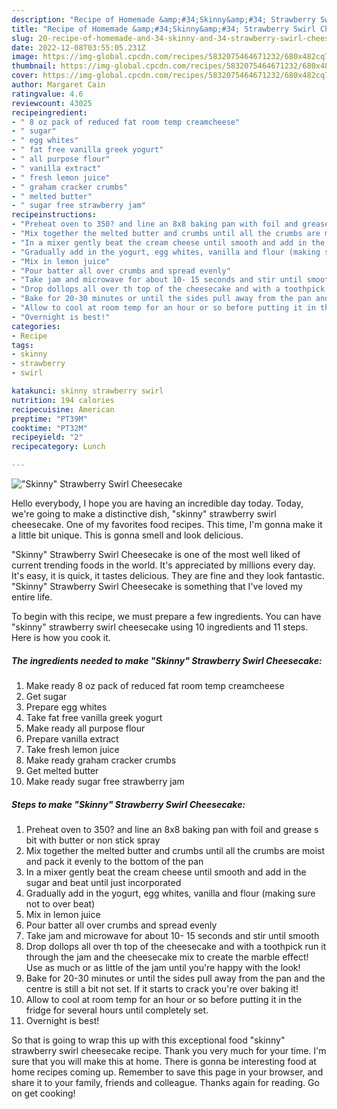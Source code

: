 ```yaml
---
description: "Recipe of Homemade &amp;#34;Skinny&amp;#34; Strawberry Swirl Cheesecake"
title: "Recipe of Homemade &amp;#34;Skinny&amp;#34; Strawberry Swirl Cheesecake"
slug: 20-recipe-of-homemade-and-34-skinny-and-34-strawberry-swirl-cheesecake
date: 2022-12-08T03:55:05.231Z
image: https://img-global.cpcdn.com/recipes/5832075464671232/680x482cq70/skinny-strawberry-swirl-cheesecake-recipe-main-photo.jpg
thumbnail: https://img-global.cpcdn.com/recipes/5832075464671232/680x482cq70/skinny-strawberry-swirl-cheesecake-recipe-main-photo.jpg
cover: https://img-global.cpcdn.com/recipes/5832075464671232/680x482cq70/skinny-strawberry-swirl-cheesecake-recipe-main-photo.jpg
author: Margaret Cain
ratingvalue: 4.6
reviewcount: 43025
recipeingredient:
- " 8 oz pack of reduced fat room temp creamcheese"
- " sugar"
- " egg whites"
- " fat free vanilla greek yogurt"
- " all purpose flour"
- " vanilla extract"
- " fresh lemon juice"
- " graham cracker crumbs"
- " melted butter"
- " sugar free strawberry jam"
recipeinstructions:
- "Preheat oven to 350? and line an 8x8 baking pan with foil and grease s bit with butter or non stick spray"
- "Mix together the melted butter and crumbs until all the crumbs are moist and pack it evenly to the bottom of the pan"
- "In a mixer gently beat the cream cheese until smooth and add in the sugar and beat until just incorporated"
- "Gradually add in the yogurt, egg whites, vanilla and flour (making sure not to over beat)"
- "Mix in lemon juice"
- "Pour batter all over crumbs and spread evenly"
- "Take jam and microwave for about 10- 15 seconds and stir until smooth"
- "Drop dollops all over th top of the cheesecake and with a toothpick run it through the jam and the cheesecake mix to create the marble effect! Use as much or as little of the jam until you&#39;re happy with the look!"
- "Bake for 20-30 minutes or until the sides pull away from the pan and the centre is still a bit not set. If it starts to crack you&#39;re over baking it!"
- "Allow to cool at room temp for an hour or so before putting it in the fridge for several hours until completely set."
- "Overnight is best!"
categories:
- Recipe
tags:
- skinny
- strawberry
- swirl

katakunci: skinny strawberry swirl 
nutrition: 194 calories
recipecuisine: American
preptime: "PT39M"
cooktime: "PT32M"
recipeyield: "2"
recipecategory: Lunch

---
```



![&#34;Skinny&#34; Strawberry Swirl Cheesecake](https://img-global.cpcdn.com/recipes/5832075464671232/680x482cq70/skinny-strawberry-swirl-cheesecake-recipe-main-photo.jpg)

Hello everybody, I hope you are having an incredible day today. Today, we're going to make a distinctive dish, &#34;skinny&#34; strawberry swirl cheesecake. One of my favorites food recipes. This time, I'm gonna make it a little bit unique. This is gonna smell and look delicious.

&#34;Skinny&#34; Strawberry Swirl Cheesecake is one of the most well liked of current trending foods in the world. It's appreciated by millions every day. It's easy, it is quick, it tastes delicious. They are fine and they look fantastic. &#34;Skinny&#34; Strawberry Swirl Cheesecake is something that I've loved my entire life.




To begin with this recipe, we must prepare a few ingredients. You can have &#34;skinny&#34; strawberry swirl cheesecake using 10 ingredients and 11 steps. Here is how you cook it.

<!--inarticleads1-->

##### The ingredients needed to make &#34;Skinny&#34; Strawberry Swirl Cheesecake:

1. Make ready  8 oz pack of reduced fat room temp creamcheese
1. Get  sugar
1. Prepare  egg whites
1. Take  fat free vanilla greek yogurt
1. Make ready  all purpose flour
1. Prepare  vanilla extract
1. Take  fresh lemon juice
1. Make ready  graham cracker crumbs
1. Get  melted butter
1. Make ready  sugar free strawberry jam




<!--inarticleads2-->

##### Steps to make &#34;Skinny&#34; Strawberry Swirl Cheesecake:

1. Preheat oven to 350? and line an 8x8 baking pan with foil and grease s bit with butter or non stick spray
1. Mix together the melted butter and crumbs until all the crumbs are moist and pack it evenly to the bottom of the pan
1. In a mixer gently beat the cream cheese until smooth and add in the sugar and beat until just incorporated
1. Gradually add in the yogurt, egg whites, vanilla and flour (making sure not to over beat)
1. Mix in lemon juice
1. Pour batter all over crumbs and spread evenly
1. Take jam and microwave for about 10- 15 seconds and stir until smooth
1. Drop dollops all over th top of the cheesecake and with a toothpick run it through the jam and the cheesecake mix to create the marble effect! Use as much or as little of the jam until you&#39;re happy with the look!
1. Bake for 20-30 minutes or until the sides pull away from the pan and the centre is still a bit not set. If it starts to crack you&#39;re over baking it!
1. Allow to cool at room temp for an hour or so before putting it in the fridge for several hours until completely set.
1. Overnight is best!




So that is going to wrap this up with this exceptional food &#34;skinny&#34; strawberry swirl cheesecake recipe. Thank you very much for your time. I'm sure that you will make this at home. There is gonna be interesting food at home recipes coming up. Remember to save this page in your browser, and share it to your family, friends and colleague. Thanks again for reading. Go on get cooking!
